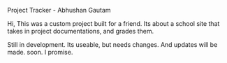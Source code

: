 Project Tracker - Abhushan Gautam

Hi, This was a custom project built for a friend. 
Its about a school site that takes in project documentations,
and grades them.

Still in development. Its useable, but needs changes.
And updates will be made. soon. I promise.
